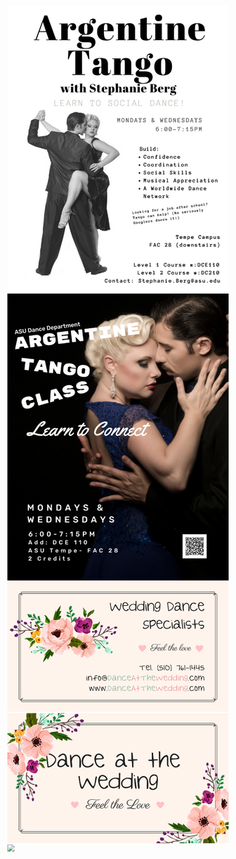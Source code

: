 
<img src="assets/Tango/ASU Flyer1.png">
<img src="assets/Tango/ASU Flyer2.png">
<img src="assets/Tango/Business Card1.png">
<img src="assets/Tango/Business Card2.png">
<img src="assets/Tango/readme.md">
